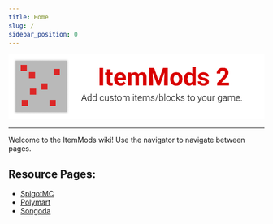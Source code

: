 ```yaml
---
title: Home
slug: /
sidebar_position: 0
---
```


![Header](https://github.com/CodeDoctorDE/ItemMods/blob/develop/assets/header.png?raw=true)

---

Welcome to the ItemMods wiki! Use the navigator to navigate between pages.

## Resource Pages:
* [SpigotMC](https://www.spigotmc.org/resources/72461/)
* [Polymart](https://polymart.org/resource/15)
* [Songoda](https://songoda.com/marketplace/product/162)
